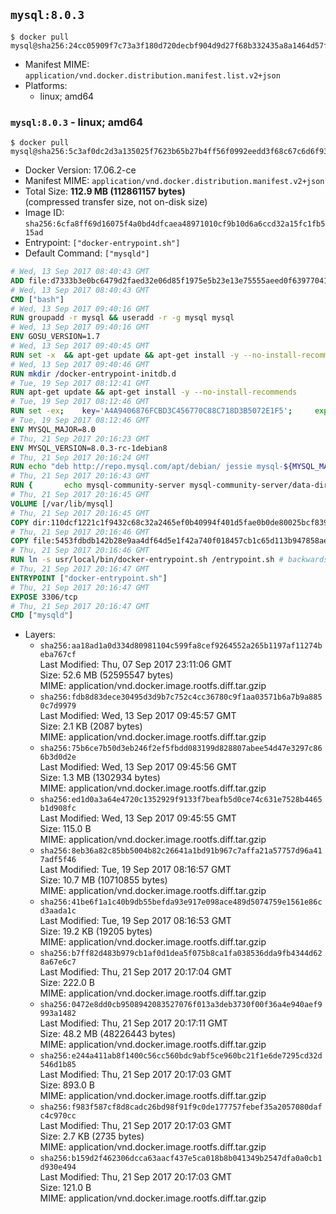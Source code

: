 ## `mysql:8.0.3`

```console
$ docker pull mysql@sha256:24cc05909f7c73a3f180d720decbf904d9d27f68b332435a8a1464d57fad04b2
```

-	Manifest MIME: `application/vnd.docker.distribution.manifest.list.v2+json`
-	Platforms:
	-	linux; amd64

### `mysql:8.0.3` - linux; amd64

```console
$ docker pull mysql@sha256:5c3af0dc2d3a135025f7623b65b27b4ff56f0992eedd3f68c67c6d6f93f07109
```

-	Docker Version: 17.06.2-ce
-	Manifest MIME: `application/vnd.docker.distribution.manifest.v2+json`
-	Total Size: **112.9 MB (112861157 bytes)**  
	(compressed transfer size, not on-disk size)
-	Image ID: `sha256:6cfa8ff69d16075f4a0bd4dfcaea48971010cf9b10d6a6ccd32a15fc1fb515ad`
-	Entrypoint: `["docker-entrypoint.sh"]`
-	Default Command: `["mysqld"]`

```dockerfile
# Wed, 13 Sep 2017 08:40:43 GMT
ADD file:d7333b3e0bc6479d2faed32e06d85f1975e5b23e13e75555aeed0f639770413b in / 
# Wed, 13 Sep 2017 08:40:43 GMT
CMD ["bash"]
# Wed, 13 Sep 2017 09:40:16 GMT
RUN groupadd -r mysql && useradd -r -g mysql mysql
# Wed, 13 Sep 2017 09:40:16 GMT
ENV GOSU_VERSION=1.7
# Wed, 13 Sep 2017 09:40:45 GMT
RUN set -x 	&& apt-get update && apt-get install -y --no-install-recommends ca-certificates wget && rm -rf /var/lib/apt/lists/* 	&& wget -O /usr/local/bin/gosu "https://github.com/tianon/gosu/releases/download/$GOSU_VERSION/gosu-$(dpkg --print-architecture)" 	&& wget -O /usr/local/bin/gosu.asc "https://github.com/tianon/gosu/releases/download/$GOSU_VERSION/gosu-$(dpkg --print-architecture).asc" 	&& export GNUPGHOME="$(mktemp -d)" 	&& gpg --keyserver ha.pool.sks-keyservers.net --recv-keys B42F6819007F00F88E364FD4036A9C25BF357DD4 	&& gpg --batch --verify /usr/local/bin/gosu.asc /usr/local/bin/gosu 	&& rm -r "$GNUPGHOME" /usr/local/bin/gosu.asc 	&& chmod +x /usr/local/bin/gosu 	&& gosu nobody true 	&& apt-get purge -y --auto-remove ca-certificates wget
# Wed, 13 Sep 2017 09:40:46 GMT
RUN mkdir /docker-entrypoint-initdb.d
# Tue, 19 Sep 2017 08:12:41 GMT
RUN apt-get update && apt-get install -y --no-install-recommends 		pwgen 		openssl 		perl 	&& rm -rf /var/lib/apt/lists/*
# Tue, 19 Sep 2017 08:12:46 GMT
RUN set -ex; 	key='A4A9406876FCBD3C456770C88C718D3B5072E1F5'; 	export GNUPGHOME="$(mktemp -d)"; 	gpg --keyserver ha.pool.sks-keyservers.net --recv-keys "$key"; 	gpg --export "$key" > /etc/apt/trusted.gpg.d/mysql.gpg; 	rm -r "$GNUPGHOME"; 	apt-key list > /dev/null
# Tue, 19 Sep 2017 08:12:46 GMT
ENV MYSQL_MAJOR=8.0
# Thu, 21 Sep 2017 20:16:23 GMT
ENV MYSQL_VERSION=8.0.3-rc-1debian8
# Thu, 21 Sep 2017 20:16:24 GMT
RUN echo "deb http://repo.mysql.com/apt/debian/ jessie mysql-${MYSQL_MAJOR}" > /etc/apt/sources.list.d/mysql.list
# Thu, 21 Sep 2017 20:16:43 GMT
RUN { 		echo mysql-community-server mysql-community-server/data-dir select ''; 		echo mysql-community-server mysql-community-server/root-pass password ''; 		echo mysql-community-server mysql-community-server/re-root-pass password ''; 		echo mysql-community-server mysql-community-server/remove-test-db select false; 	} | debconf-set-selections 	&& apt-get update && apt-get install -y mysql-community-client-core="${MYSQL_VERSION}" mysql-community-server-core="${MYSQL_VERSION}" && rm -rf /var/lib/apt/lists/* 	&& rm -rf /var/lib/mysql && mkdir -p /var/lib/mysql /var/run/mysqld 	&& chown -R mysql:mysql /var/lib/mysql /var/run/mysqld 	&& chmod 777 /var/run/mysqld
# Thu, 21 Sep 2017 20:16:45 GMT
VOLUME [/var/lib/mysql]
# Thu, 21 Sep 2017 20:16:45 GMT
COPY dir:110dcf1221c1f9432c68c32a2465ef0b40994f401d5fae0b0de80025bcf839a5 in /etc/mysql/ 
# Thu, 21 Sep 2017 20:16:46 GMT
COPY file:5453fdbdb142b28e9aa4df64d5e1f42a740f018457cb1c65d113b947858ae314 in /usr/local/bin/ 
# Thu, 21 Sep 2017 20:16:46 GMT
RUN ln -s usr/local/bin/docker-entrypoint.sh /entrypoint.sh # backwards compat
# Thu, 21 Sep 2017 20:16:47 GMT
ENTRYPOINT ["docker-entrypoint.sh"]
# Thu, 21 Sep 2017 20:16:47 GMT
EXPOSE 3306/tcp
# Thu, 21 Sep 2017 20:16:47 GMT
CMD ["mysqld"]
```

-	Layers:
	-	`sha256:aa18ad1a0d334d80981104c599fa8cef9264552a265b1197af11274beba767cf`  
		Last Modified: Thu, 07 Sep 2017 23:11:06 GMT  
		Size: 52.6 MB (52595547 bytes)  
		MIME: application/vnd.docker.image.rootfs.diff.tar.gzip
	-	`sha256:fdb8d83dece30495d3d9b7c752c4cc36780c9f1aa03571b6a7b9a8850c7d9979`  
		Last Modified: Wed, 13 Sep 2017 09:45:57 GMT  
		Size: 2.1 KB (2087 bytes)  
		MIME: application/vnd.docker.image.rootfs.diff.tar.gzip
	-	`sha256:75b6ce7b50d3eb246f2ef5fbdd083199d828807abee54d47e3297c866b3d0d2e`  
		Last Modified: Wed, 13 Sep 2017 09:45:56 GMT  
		Size: 1.3 MB (1302934 bytes)  
		MIME: application/vnd.docker.image.rootfs.diff.tar.gzip
	-	`sha256:ed1d0a3a64e4720c1352929f9133f7beafb5d0ce74c631e7528b4465b1d908fc`  
		Last Modified: Wed, 13 Sep 2017 09:45:55 GMT  
		Size: 115.0 B  
		MIME: application/vnd.docker.image.rootfs.diff.tar.gzip
	-	`sha256:8eb36a82c85bb5004b82c26641a1bd91b967c7affa21a57757d96a417adf5f46`  
		Last Modified: Tue, 19 Sep 2017 08:16:57 GMT  
		Size: 10.7 MB (10710855 bytes)  
		MIME: application/vnd.docker.image.rootfs.diff.tar.gzip
	-	`sha256:41be6f1a1c40b9db55befda93e917e098ace489d5074759e1561e86cd3aada1c`  
		Last Modified: Tue, 19 Sep 2017 08:16:53 GMT  
		Size: 19.2 KB (19205 bytes)  
		MIME: application/vnd.docker.image.rootfs.diff.tar.gzip
	-	`sha256:b7ff82d483b979cb1af0d1dea5f075b8ca1fa038536dda9fb4344d628a67e6c7`  
		Last Modified: Thu, 21 Sep 2017 20:17:04 GMT  
		Size: 222.0 B  
		MIME: application/vnd.docker.image.rootfs.diff.tar.gzip
	-	`sha256:0472e8dd0cb9508942083527076f013a3deb3730f00f36a4e940aef9993a1482`  
		Last Modified: Thu, 21 Sep 2017 20:17:11 GMT  
		Size: 48.2 MB (48226443 bytes)  
		MIME: application/vnd.docker.image.rootfs.diff.tar.gzip
	-	`sha256:e244a411ab8f1400c56cc560bdc9abf5ce960bc21f1e6de7295cd32d546d1b85`  
		Last Modified: Thu, 21 Sep 2017 20:17:03 GMT  
		Size: 893.0 B  
		MIME: application/vnd.docker.image.rootfs.diff.tar.gzip
	-	`sha256:f983f587cf8d8cadc26bd98f91f9c0de177757febef35a2057080dafc4c970cc`  
		Last Modified: Thu, 21 Sep 2017 20:17:03 GMT  
		Size: 2.7 KB (2735 bytes)  
		MIME: application/vnd.docker.image.rootfs.diff.tar.gzip
	-	`sha256:b159d2f462306dcca63aacf437e5ca018b8b041349b2547dfa0a0cb1d930e494`  
		Last Modified: Thu, 21 Sep 2017 20:17:03 GMT  
		Size: 121.0 B  
		MIME: application/vnd.docker.image.rootfs.diff.tar.gzip
